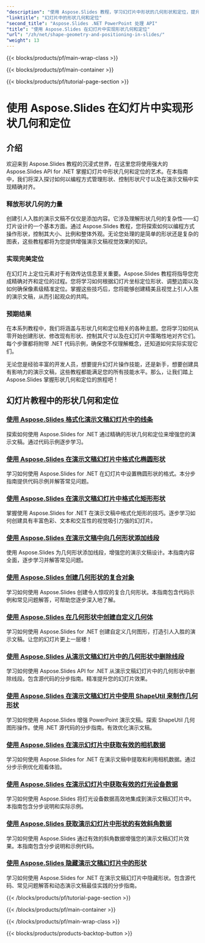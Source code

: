 ```yaml
---
"description": "使用 Aspose.Slides 教程，学习幻灯片中形状的几何形状和定位，提升您的幻灯片操作技能。学习如何以编程方式控制形状、其尺寸和对齐方式。"
"linktitle": "幻灯片中的形状几何和定位"
"second_title": "Aspose.Slides .NET PowerPoint 处理 API"
"title": "使用 Aspose.Slides 在幻灯片中实现形状几何和定位"
"url": "/zh/net/shape-geometry-and-positioning-in-slides/"
"weight": 13
---
```


{{< blocks/products/pf/main-wrap-class >}}

{{< blocks/products/pf/main-container >}}

{{< blocks/products/pf/tutorial-page-section >}}

# 使用 Aspose.Slides 在幻灯片中实现形状几何和定位


## 介绍

欢迎来到 Aspose.Slides 教程的沉浸式世界，在这里您将使用强大的 Aspose.Slides API for .NET 掌握幻灯片中形状几何和定位的艺术。在本指南中，我们将深入探讨如何以编程方式管理形状、控制形状尺寸以及在演示文稿中实现精确对齐。

### 释放形状几何的力量

创建引人入胜的演示文稿不仅仅是添加内容。它涉及理解形状几何的复杂性——幻灯片设计的一个基本方面。通过 Aspose.Slides 教程，您将探索如何以编程方式操作形状，控制其大小、比例和整体外观。无论您处理的是简单的形状还是复杂的图表，这些教程都将为您提供增强演示文稿视觉效果的知识。

### 实现完美定位

在幻灯片上定位元素对于有效传达信息至关重要。Aspose.Slides 教程将指导您完成精确对齐和定位的过程。您将学习如何根据幻灯片坐标定位形状、调整边距以及如何确保像素级精准定位。掌握这些技巧后，您将能够创建精美且视觉上引人入胜的演示文稿，从而引起观众的共鸣。

### 预期结果

在本系列教程中，我们将涵盖与形状几何和定位相关的各种主题。您将学习如何从零开始创建形状、修改现有形状、控制其尺寸以及在幻灯片中策略性地对齐它们。每个步骤都将附带 .NET 代码示例，确保您不仅理解概念，还知道如何实际实现它们。

无论您是经验丰富的开发人员，想要提升幻灯片操作技能，还是新手，想要创建具有影响力的演示文稿，这些教程都能满足您的所有技能水平。那么，让我们踏上 Aspose.Slides 掌握形状几何和定位的旅程吧！

## 幻灯片教程中的形状几何和定位
### [使用 Aspose.Slides 格式化演示文稿幻灯片中的线条](./formatting-lines/)
探索如何使用 Aspose.Slides for .NET 通过精确的形状几何和定位来增强您的演示文稿。通过代码示例逐步学习。
### [使用 Aspose.Slides 在演示文稿幻灯片中格式化椭圆形状](./formatting-ellipse-shape/)
学习如何使用 Aspose.Slides for .NET 在幻灯片中设置椭圆形状的格式。本分步指南提供代码示例并解答常见问题。
### [使用 Aspose.Slides 在演示文稿幻灯片中格式化矩形形状](./formatting-rectangle-shape/)
掌握使用 Aspose.Slides for .NET 在演示文稿中格式化矩形的技巧。逐步学习如何创建具有丰富色彩、文本和交互性的视觉吸引力强的幻灯片。
### [使用 Aspose.Slides 在演示文稿中向几何形状添加线段](./adding-segments-geometry-shape/)
使用 Aspose.Slides 为几何形状添加线段，增强您的演示文稿设计。本指南内容全面，逐步学习并解答常见问题。
### [使用 Aspose.Slides 创建几何形状的复合对象](./creating-composite-objects-geometry-shape/)
学习如何使用 Aspose.Slides 创建令人惊叹的复合几何形状。本指南包含代码示例和常见问题解答，可帮助您逐步深入地了解。
### [使用 Aspose.Slides 在几何形状中创建自定义几何体](./creating-custom-geometry/)
学习如何使用 Aspose.Slides for .NET 创建自定义几何图形，打造引人入胜的演示文稿。让您的幻灯片更上一层楼！
### [使用 Aspose.Slides 从演示文稿幻灯片中的几何形状中删除线段](./removing-segments-geometry-shape/)
学习如何使用 Aspose.Slides API for .NET 从演示文稿幻灯片中的几何形状中删除线段。包含源代码的分步指南。精准提升您的幻灯片效果。
### [使用 Aspose.Slides 在演示文稿幻灯片中使用 ShapeUtil 来制作几何形状](./using-shapeutil-geometry-shape/)
学习如何使用 Aspose.Slides 增强 PowerPoint 演示文稿。探索 ShapeUtil 几何图形操作。使用 .NET 源代码的分步指南。有效优化演示文稿。
### [使用 Aspose.Slides 在演示幻灯片中获取有效的相机数据](./getting-effective-camera-data/)
学习如何使用 Aspose.Slides for .NET 在演示文稿中提取和利用相机数据。通过分步示例优化观看体验。
### [使用 Aspose.Slides 在演示幻灯片中获取有效的灯光设备数据](./getting-effective-light-rig-data/)
学习如何使用 Aspose.Slides 将灯光设备数据高效地集成到演示文稿幻灯片中。本指南包含分步说明和实际示例。
### [使用 Aspose.Slides 获取演示幻灯片中形状的有效斜角数据](./getting-effective-bevel-data/)
学习如何使用 Aspose.Slides 通过有效的斜角数据增强您的演示文稿幻灯片效果。本指南包含分步说明和示例代码。
### [使用 Aspose.Slides 隐藏演示文稿幻灯片中的形状](./hiding-shapes/)
学习如何使用 Aspose.Slides for .NET 在演示文稿幻灯片中隐藏形状。包含源代码、常见问题解答和动态演示文稿最佳实践的分步指南。

{{< /blocks/products/pf/tutorial-page-section >}}

{{< /blocks/products/pf/main-container >}}

{{< /blocks/products/pf/main-wrap-class >}}

{{< blocks/products/products-backtop-button >}}